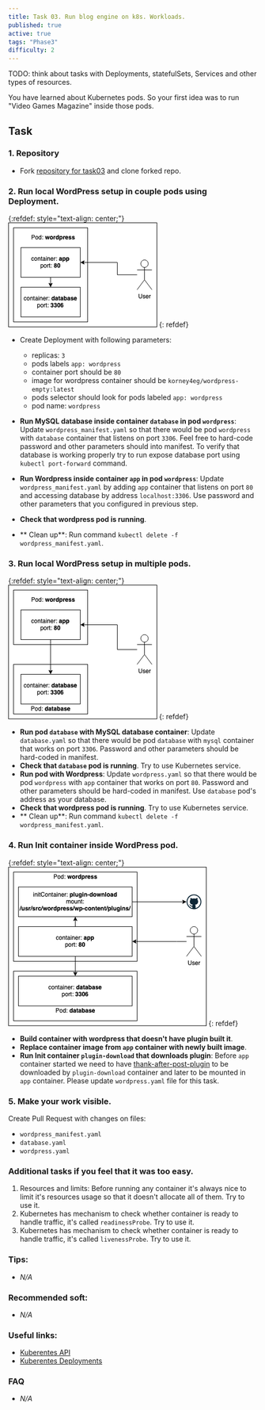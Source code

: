 ```yaml
---
title: Task 03. Run blog engine on k8s. Workloads.
published: true
active: true
tags: "Phase3"
difficulty: 2
---
```

TODO: think about tasks with Deployments, statefulSets, Services and other types of resources.

You have learned about Kubernetes pods. So your first idea was to run "Video Games Magazine" inside those pods.

<!--more-->

## Task

### 1. Repository

- Fork [repository for task03](https://github.com/learningdevops-makvaz-com/phase03_task03) and clone forked repo.

### 2. Run local WordPress setup in couple pods using Deployment.

{:refdef: style="text-align: center;"}
![Diagramm](assets/ph3_t2_p2.png)
{: refdef}

- Create Deployment with following parameters:

  - replicas: `3`
  - pods labels `app: wordpress`
  - container port should be `80`
  - image for wordpress container should be `korney4eg/wordpress-empty:latest`
  - pods selector should look for pods labeled `app: wordpress`
  - pod name: `wordpress`

- **Run MySQL database inside container `database` in pod `wordpress`**: Update `wordpress_manifest.yaml` so that there would be pod `wordpress` with `database` container that listens on port `3306`. Feel free to hard-code password and other parameters should  into manifest. To verify that database is working properly try to run expose database port using `kubectl port-forward` command.
- **Run Wordpress inside container `app` in pod `wordpress`**: Update `wordpress_manifest.yaml` by adding `app` container that listens on port `80` and accessing database by address `localhost:3306`. Use password and other parameters that you configured in previous step.
- **Check that wordpress pod is running**.
- ** Clean up**: Run command `kubectl delete -f wordpress_manifest.yaml`.

### 3. Run local WordPress setup in multiple pods.

{:refdef: style="text-align: center;"}
![Diagramm](assets/ph3_t2_p3.png)
{: refdef}

- **Run pod `database` with MySQL database container**: Update `database.yaml` so that there would be pod `database` with `mysql` container that works on port `3306`. Password and other parameters should be hard-coded in manifest.
- **Check that `database` pod is running**. Try to use Kubernetes service.
- **Run pod with Wordpress**: Update `wordpress.yaml` so that there would be pod `wordpress` with `app` container that works on port `80`. Password and other parameters should be hard-coded in manifest. Use `database` pod's address as your database.
- **Check that wordpress pod is running**. Try to use Kubernetes service.
- ** Clean up**: Run command `kubectl delete -f wordpress_manifest.yaml`.

### 4. Run Init container inside WordPress pod.

{:refdef: style="text-align: center;"}
![Diagramm](assets/ph3_t2_p4.png)
{: refdef}

- **Build container with wordpress that doesn't have plugin built it**.
- **Replace container image from `app` container with newly built image**.
- **Run Init container `plugin-download` that downloads plugin**: Before `app` container started we need to have [thank-after-post-plugin](https://github.com/korney4eg/thank-after-post-plugin) to be downloaded by `plugin-download` container and later to be mounted in `app` container. Please update `wordpress.yaml` file for this task.

### 5. Make your work visible.

Create Pull Request with changes on files:

- `wordpress_manifest.yaml`
- `database.yaml`
- `wordpress.yaml`

### Additional tasks if you feel that it was too easy.

1. Resources and limits: Before running any container it's always nice to limit it's resources usage so that it doesn't allocate all of them. Try to use it.
2. Kubernetes has mechanism to check whether container is ready to handle traffic, it's called `readinessProbe`. Try to use it.
3. Kubernetes has mechanism to check whether container is ready to handle traffic, it's called `livenessProbe`. Try to use it.

### Tips:

- _N/A_

### Recommended soft:

- _N/A_

### Useful links:

- [Kuberentes API](https://kubernetes.io/docs/reference/generated/kubernetes-api/v1.22/)
- [Kuberentes Deployments](https://kubernetes.io/docs/concepts/workloads/controllers/deployment/)

### FAQ

- _N/A_
